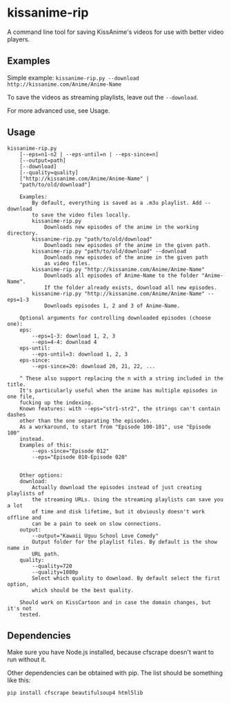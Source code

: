 # kissanime-rip
A command line tool for saving KissAnime's videos for use with better video players.

## Examples
Simple example: `kissanime-rip.py --download http://kissanime.com/Anime/Anime-Name`

To save the videos as streaming playlists, leave out the `--download`.

For more advanced use, see Usage.
## Usage
    kissanime-rip.py
        [--eps=n1-n2 | --eps-until=n | --eps-since=n]
        [--output=path]
        [--download]
        [--quality=quality]
        ["http://kissanime.com/Anime/Anime-Name" |
        "path/to/old/download"]

        Examples:
            By default, everything is saved as a .m3u playlist. Add --download
            to save the video files locally.
            kissanime-rip.py
                Downloads new episodes of the anime in the working directory.
            kissanime-rip.py "path/to/old/download"
                Downloads new episodes of the anime in the given path.
            kissanime-rip.py "path/to/old/download" --download
                Downloads new episodes of the anime in the given path
                as video files.
            kissanime-rip.py "http://kissanime.com/Anime/Anime-Name"
                Downloads all episodes of Anime-Name to the folder "Anime-Name".
                If the folder already exists, download all new episodes.
            kissanime-rip.py "http://kissanime.com/Anime/Anime-Name" --eps=1-3
                Downloads episodes 1, 2 and 3 of Anime-Name.

        Optional arguments for controlling downloaded episodes (choose one):
        eps:
            --eps=1-3: download 1, 2, 3
            --eps=4-4: download 4
        eps-until:
            --eps-until=3: download 1, 2, 3
        eps-since:
            --eps-since=20: download 20, 21, 22, ...

        ^ These also support replacing the n with a string included in the title.
        It's particularly useful when the anime has multiple episodes in one file,
        fucking up the indexing.
        Known features: with --eps="str1-str2", the strings can't contain dashes
        other than the one separating the episodes.
        As a workaround, to start from "Episode 100-101", use "Episode 100"
        instead.
        Examples of this:
            --eps-since="Episode 012"
            --eps="Episode 010-Episode 020"


        Other options:
        download:
            Actually download the episodes instead of just creating playlists of
            the streaming URLs. Using the streaming playlists can save you a lot
            of time and disk lifetime, but it obviously doesn't work offline and
            can be a pain to seek on slow connections.
        output:
            --output="Kawaii Uguu School Love Comedy"
            Output folder for the playlist files. By default is the show name in
            URL path.
        quality:
            --quality=720
            --quality=1080p
            Select which quality to download. By default select the first option,
            which should be the best quality.

        Should work on KissCartoon and in case the domain changes, but it's not
        tested.

## Dependencies
Make sure you have Node.js installed, because cfscrape doesn't want to run without it.

Other dependencies can be obtained with pip. The list should be something like this:

    pip install cfscrape beautifulsoup4 html5lib
